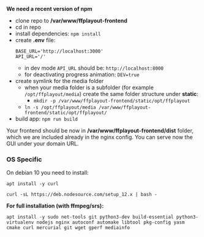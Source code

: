 **We need a recent version of npm**

- clone repo to **/var/www/ffplayout-frontend**
- cd in repo
- install dependencies: `npm install`
- create **.env** file:
    ```
    BASE_URL='http://localhost:3000'
    API_URL='/'
    ```
    - in dev mode `API_URL` should be: `http://localhost:8000`
    - for deactivating progress animation: `DEV=true`
- create symlink for the media folder
    - when your media folder is a subfolder (for example `/opt/ffplayout/media`) create the same folder structure under **static**:
        - `mkdir -p /var/www/ffplayout-frontend/static/opt/ffplayout`
    - `ln -s /opt/ffplayout/media /var/www/ffplayout-frontend/static/opt/ffplayout/`
- build app: `npm run build`

Your frontend should be now in **/var/www/ffplayout-frontend/dist** folder, which we are included already in the nginx config. You can serve now the GUI under your domain URL.

### OS Specific
On debian 10 you need to install:

```
apt install -y curl
```

```
curl -sL https://deb.nodesource.com/setup_12.x | bash -
```

**For full installation (with ffmpeg/srs):**
```
apt install -y sudo net-tools git python3-dev build-essential python3-virtualenv nodejs nginx autoconf automake libtool pkg-config yasm cmake curl mercurial git wget gperf mediainfo
```
